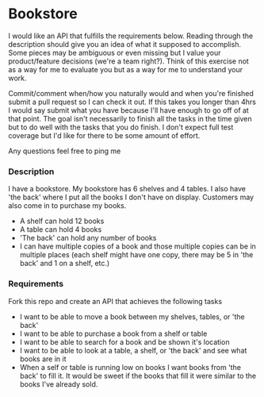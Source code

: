 # Bookstore

I would like an API that fulfills the requirements below. Reading through the description should give you an idea of what it supposed to accomplish. Some pieces may be ambiguous or even missing but I value your product/feature decisions (we're a team right?). Think of this exercise not as a way for me to evaluate you but as a way for me to understand your work.

Commit/comment when/how you naturally would and when you're finished submit a pull request so I can check it out. If this takes you longer than 4hrs I would say submit what you have because I'll have enough to go off of at that point. The goal isn't necessarily to finish all the tasks in the time given but to do well with the tasks that you do finish. I don't expect full test coverage but I'd like for there to be some amount of effort.

Any questions feel free to ping me

### Description

I have a bookstore. My bookstore has 6 shelves and 4 tables. I also have 'the back' where I put all the books I don't have on display. Customers may also come in to purchase my books.

- A shelf can hold 12 books
- A table can hold 4 books
- 'The back' can hold any number of books
- I can have multiple copies of a book and those multiple copies can be in multiple places (each shelf might have one copy, there may be 5 in 'the back' and 1 on a shelf, etc.)

### Requirements

Fork this repo and create an API that achieves the following tasks

- I want to be able to move a book between my shelves, tables, or 'the back'
- I want to be able to purchase a book from a shelf or table
- I want to be able to search for a book and be shown it's location
- I want to be able to look at a table, a shelf, or 'the back' and see what books are in it
- When a self or table is running low on books I want books from 'the back' to fill it. It would be sweet if the books that fill it were similar to the books I've already sold.
